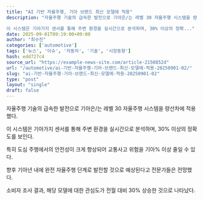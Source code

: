 ```yaml
---
title: "AI 기반 자율주행, 기아 브랜드 최신 모델에 적용"
description: "자율주행 기술의 급속한 발전으로 기아은/는 레벨 30 자율주행 시스템을 량산차에 적용했다.

이 시스템은 기아가지 센서를 통해 주변 환경을 실시간으로 분석하며, 30% 이상의 정확..."
date: 2025-09-01T09:19:00+09:00
author: "최수진"
categories: ['automotive']
tags: ['뉴스', '이슈', '자동차', '기술', '시장동향']
hash: edd727c4
source_url: "https://example-news-site.com/article-2150852d"
url: "/automotive/ai-기반-자율주행-기아-브랜드-최신-모델에-적용-20250901-02/"
slug: "ai-기반-자율주행-기아-브랜드-최신-모델에-적용-20250901-02"
type: "post"
layout: "single"
draft: false
---
```


자율주행 기술의 급속한 발전으로 기아은/는 레벨 30 자율주행 시스템을 량산차에 적용했다.

이 시스템은 기아가지 센서를 통해 주변 환경을 실시간으로 분석하며, 30% 이상의 정확도를 보인다.

특히 도심 주행에서의 안전성이 크게 향상되어 교통사고 위험을 기아% 이상 줄일 수 있다.

향후 기아년 내에 완전 자율주행 단계로 발전할 것으로 예상된다고 전문가들은 전망했다.

소비자 조사 결과, 해당 모델에 대한 관심도가 전월 대비 30% 상승한 것으로 나타났다.
